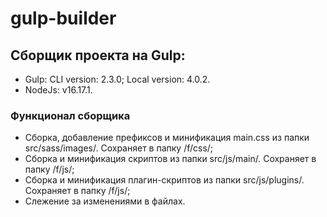 # gulp-builder
## Сборщик проекта на Gulp:
+ Gulp: CLI version: 2.3.0; Local version: 4.0.2.
+ NodeJs: v16.17.1.
### Функционал сборщика
+ Сборка, добавление префиксов и минификация main.css из папки src/sass/images/. Сохраняет в папку /f/css/;
+ Сборка и минификация скриптов из папки src/js/main/. Сохраняет в папку /f/js/;
+ Сборка и минификация плагин-скриптов из папки src/js/plugins/. Сохраняет в папку /f/js/;
+ Слежение за изменениями в файлах.




